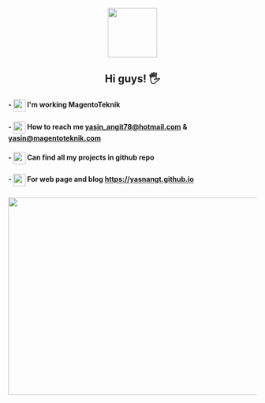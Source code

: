 <p align="center" > <img src="https://media.giphy.com/media/i4MAH84pqe2m2aVojc/giphy.gif?cid=ecf05e479fswiqbkjeg28865s67r9836c3pc93f762uyjwko&rid=giphy.gif&ct=g" width="100" height="100" > </p>

## <p align=center >Hi guys! 🖐</p>

                  
#### - <img src="https://user-images.githubusercontent.com/44297835/132100835-b8f3f959-8b23-48ae-ac97-5a36486e8979.png" width="25" height="25" align="center"> I'm working MagentoTeknik
#### - <img src="https://user-images.githubusercontent.com/44297835/132100779-84a02a06-0c8a-4e65-bdb4-511326b81250.png" width="25" height="25" align="center"> How to reach me yasin_angit78@hotmail.com & yasin@magentoteknik.com
#### - <img src="https://user-images.githubusercontent.com/44297835/132101027-d2f8478c-c221-4ebc-8a43-723b4fe31b7c.png" width="25" height="25" align="center"> Can find all my projects in github repo
#### - <img src="https://user-images.githubusercontent.com/44297835/132101189-ec56ccdd-89c5-4c02-9e86-5bde55496c3d.png" width="25" height="25" align="center"> For web page and blog https://yasnangt.github.io


### <p align="center"> <img src="https://media.giphy.com/media/Lny6Rw04nsOOc/giphy.gif?cid=ecf05e47nuibudb1bzrwzil0tobsmw71870vmdpu66v5qv5q&rid=giphy.gif&ct=g" width="600" height="400" > </p>




